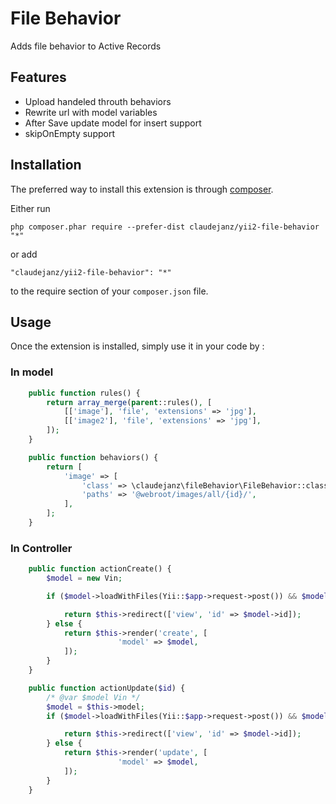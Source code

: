 File Behavior
=============
Adds file behavior to Active Records

Features
-----

* Upload handeled throuth behaviors
* Rewrite url with model variables
* After Save update model for insert support
* skipOnEmpty support 

Installation
------------

The preferred way to install this extension is through [composer](http://getcomposer.org/download/).

Either run

```
php composer.phar require --prefer-dist claudejanz/yii2-file-behavior "*"
```

or add

```
"claudejanz/yii2-file-behavior": "*"
```

to the require section of your `composer.json` file.


Usage
-----

Once the extension is installed, simply use it in your code by  :

### In model

```php
    public function rules() {
        return array_merge(parent::rules(), [
            [['image'], 'file', 'extensions' => 'jpg'],
            [['image2'], 'file', 'extensions' => 'jpg'],
        ]);
    }

    public function behaviors() {
        return [
            'image' => [
                'class' => \claudejanz\fileBehavior\FileBehavior::className(),
                'paths' => '@webroot/images/all/{id}/',
            ],
        ];
    }
```

### In Controller

```php
    public function actionCreate() {
        $model = new Vin;

        if ($model->loadWithFiles(Yii::$app->request->post()) && $model->save()) {

            return $this->redirect(['view', 'id' => $model->id]);
        } else {
            return $this->render('create', [
                        'model' => $model,
            ]);
        }
    }

    public function actionUpdate($id) {
        /* @var $model Vin */
        $model = $this->model;
        if ($model->loadWithFiles(Yii::$app->request->post()) && $model->save()) {

            return $this->redirect(['view', 'id' => $model->id]);
        } else {
            return $this->render('update', [
                        'model' => $model,
            ]);
        }
    }
```